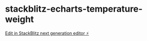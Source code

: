 # stackblitz-echarts-temperature-weight

[Edit in StackBlitz next generation editor ⚡️](https://stackblitz.com/~/github.com/grenobnik/stackblitz-echarts-temperature-weight)